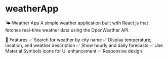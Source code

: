 # weatherApp
🌤️ Weather App 
A simple weather application built with React.js that fetches real-time weather data using the OpenWeather API.  

🚀 Features 
✅ Search for weather by city name 
✅ Display temperature, location, and weather description 
✅ Show hourly and daily forecasts 
✅ Use Material Symbols icons for UI enhancement 
✅ Responsive design
